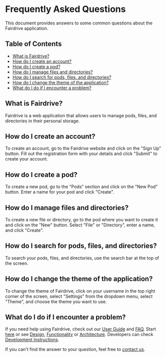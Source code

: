 # Frequently Asked Questions

This document provides answers to some common questions about the Fairdrive application.

## Table of Contents

- [What is Fairdrive?](#what-is-fairdrive)
- [How do I create an account?](#how-do-i-create-an-account)
- [How do I create a pod?](#how-do-i-create-a-pod)
- [How do I manage files and directories?](#how-do-i-manage-files-and-directories)
- [How do I search for pods, files, and directories?](#how-do-i-search-for-pods-files-and-directories)
- [How do I change the theme of the application?](#how-do-i-change-the-theme-of-the-application)
- [What do I do if I encounter a problem?](#what-do-i-do-if-i-encounter-a-problem)

## What is Fairdrive?

Fairdrive is a web application that allows users to manage pods, files, and directories in their personal storage.

## How do I create an account?

To create an account, go to the Fairdrive website and click on the "Sign Up" button. Fill out the registration form with your details and click "Submit" to create your account.

## How do I create a pod?

To create a new pod, go to the "Pods" section and click on the "New Pod" button. Enter a name for your pod and click "Create".

## How do I manage files and directories?

To create a new file or directory, go to the pod where you want to create it and click on the "New" button. Select "File" or "Directory", enter a name, and click "Create".

## How do I search for pods, files, and directories?

To search your pods, files, and directories, use the search bar at the top of the screen.

## How do I change the theme of the application?

To change the theme of Fairdrive, click on your username in the top right corner of the screen, select "Settings" from the dropdown menu, select "Theme", and choose the theme you want to use.

## What do I do if I encounter a problem?

If you need help using Fairdrive, check out our [User Guide](USER-GUIDE.md) and [FAQ](FAQ.md). 
Start [here](GETTING-STARTED.md) or see [Design](DESIGN.md), [Functionality](FUNCTIONALITY.md) or [Architecture](ARCHITECTURE.md). 
Developers can check [Development Instructions](DEVELOPMENT.md).

If you can't find the answer to your question, feel free to [contact us](CONTACT.md).
